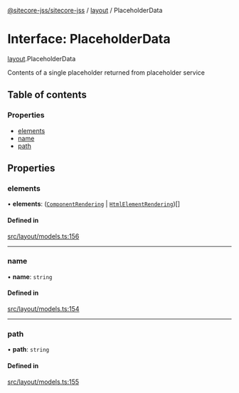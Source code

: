 [@sitecore-jss/sitecore-jss](../README.md) / [layout](../modules/layout.md) / PlaceholderData

# Interface: PlaceholderData

[layout](../modules/layout.md).PlaceholderData

Contents of a single placeholder returned from placeholder service

## Table of contents

### Properties

- [elements](layout.PlaceholderData.md#elements)
- [name](layout.PlaceholderData.md#name)
- [path](layout.PlaceholderData.md#path)

## Properties

### elements

• **elements**: ([`ComponentRendering`](layout.ComponentRendering.md) \| [`HtmlElementRendering`](layout.HtmlElementRendering.md))[]

#### Defined in

[src/layout/models.ts:156](https://github.com/Sitecore/jss/blob/19e6229c3/packages/sitecore-jss/src/layout/models.ts#L156)

---

### name

• **name**: `string`

#### Defined in

[src/layout/models.ts:154](https://github.com/Sitecore/jss/blob/19e6229c3/packages/sitecore-jss/src/layout/models.ts#L154)

---

### path

• **path**: `string`

#### Defined in

[src/layout/models.ts:155](https://github.com/Sitecore/jss/blob/19e6229c3/packages/sitecore-jss/src/layout/models.ts#L155)
